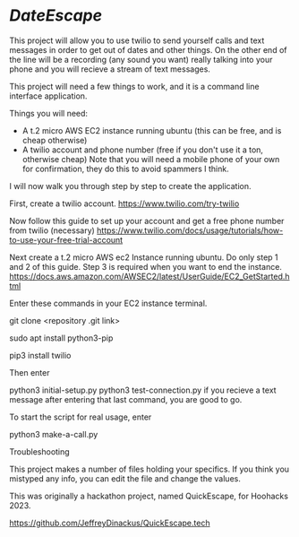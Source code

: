 <h1><i> DateEscape</i> </h1>

This project will allow you to use twilio to send yourself calls and text messages in order to get out of dates and other things. On the other end of the line will be a recording (any sound you want) really talking into your phone and you will recieve a stream of text messages. 

This project will need a few things to work, and it is a command line interface application. 

Things you will need: 

- A t.2 micro AWS EC2 instance running ubuntu (this can be free, and is cheap otherwise)
- A twilio account and phone number (free if you don't use it a ton, otherwise cheap) Note that you will need a mobile phone of your own for confirmation, they do this to avoid spammers I think.

I will now walk you through step by step to create the application.

First, create a twilio account.
https://www.twilio.com/try-twilio

Now follow this guide to set up your account and get a free phone number from twilio (necessary)
https://www.twilio.com/docs/usage/tutorials/how-to-use-your-free-trial-account

Next create a t.2 micro AWS ec2 Instance running ubuntu. Do only step 1 and 2 of this guide. Step 3 is required when you want to end the instance. 
https://docs.aws.amazon.com/AWSEC2/latest/UserGuide/EC2_GetStarted.html


Enter these commands in your EC2 instance terminal.

git clone <repository .git link>

sudo apt install python3-pip

pip3 install twilio

Then enter

python3 initial-setup.py
python3 test-connection.py
if you recieve a text message after entering that last command, you are good to go. 


To start the script for real usage, enter

python3 make-a-call.py

Troubleshooting

This project makes a number of files holding your specifics. If you think you mistyped any info, you can edit the file and change the values.


<p> This was originally a hackathon project, named QuickEscape, for Hoohacks 2023. </p> <p> <a href='https://github.com/JeffreyDinackus/QuickEscape.tech'>https://github.com/JeffreyDinackus/QuickEscape.tech</a></p>
